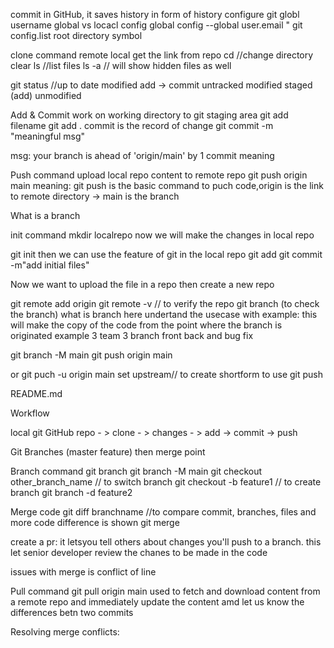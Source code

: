 commit in GitHub, it saves history in form of history
configure git globl username global vs locacl config
global config --global user.email " 
git config.list
root directory symbol

clone command remote local get the link from  repo
cd //change directory
clear
ls //list files
ls -a // will show hidden files as well

git status //up to date modified
add -> commit
untracked
modified
staged (add)
unmodified

Add & Commit work on working directory to git staging area
git add filename
git add .
commit is the record of change
git commit -m "meaningful msg"

msg: your branch is ahead of 'origin/main' by 1 commit meaning

Push command
upload local repo content to remote repo
git push origin main
meaning: 
	git push is the basic command to puch code,origin is the link to remote directory -> main is the branch

What is a branch

init command
mkdir localrepo
now we will make the changes in local repo

git init
then we can use the feature of git in the local repo
git add
git commit -m"add initial files"

Now we want to upload the file in a repo
then create a new repo

git remote add origin <link to repo>
git remote -v // to verify the repo
git branch (to check the branch)
what is branch here undertand the usecase with example: this will make the copy of the code from the point where the branch is originated
 example 3 team 3 branch front back and bug fix

git branch -M main
git push origin main

or git puch -u origin main set upstream// to create shortform to use git push

README.md

Workflow

local git
GitHub repo - > clone - > changes - > add -> commit -> push

Git Branches (master feature)
then merge point


Branch command
git branch
git branch -M main
git checkout other_branch_name // to switch branch
git checkout -b feature1 // to create branch
git branch -d feature2

Merge code
git diff branchname //to compare commit, branches, files and more code difference is shown
git merge

create a pr: it letsyou tell others about changes you'll push to a branch. this let senior developer review the chanes to be made in the code

issues with merge is conflict of line


Pull command
git pull origin main
used to fetch and download content from a remote repo and immediately update the content amd let us know the differences betn two commits

Resolving merge conflicts: 

